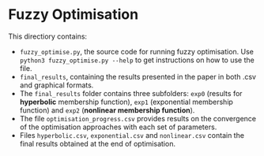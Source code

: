 # Fuzzy Optimisation
This directiory contains:

- `fuzzy_optimise.py`, the source code for running fuzzy optimisation. Use `python3 fuzzy_optimise.py --help` to get instructions on how to use the file.
- `final_results`, containing the results presented in the paper in both .csv and graphical formats. 
- The `final_results` folder contains three subfolders: `exp0` (results for **hyperbolic** membership function), `exp1` (exponential membership function) and `exp2` (**nonlinear membership function**).
- The file `optimisation_progress.csv` provides results on the convergence of the optimisation approaches with each set of parameters.
- Files `hyperbolic.csv`, `exponential.csv` and `nonlinear.csv` contain the final results obtained at the end of optimisation. 
